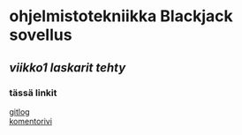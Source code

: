 # ohjelmistotekniikka Blackjack sovellus



## _viikko1 laskarit tehty_
### __tässä linkit__

[gitlog](https://github.com/juhani-dev/ot-harjoitustyo2021/blob/master/laskarit/viikko1/gitlog.txt)\
[komentorivi](https://github.com/juhani-dev/ot-harjoitustyo2021/blob/master/laskarit/viikko1/komentorivi.txt)

